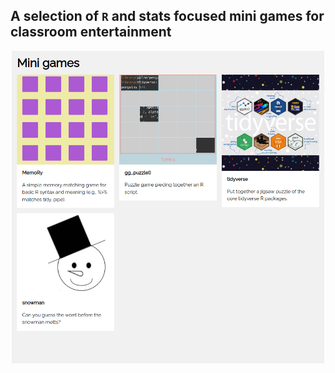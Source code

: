 ## A selection of `R` and stats focused mini games for classroom entertainment


[<p align="center"><img src="https://github.com/statbiscuit/mini_games/blob/main/img/games.png?raw=true" width="500" height="500" /></p>](https://statbiscuit.github.io/mini_games/)
